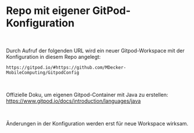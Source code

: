 # Repo mit eigener GitPod-Konfiguration #

<br>

Durch Aufruf der folgenden URL wird ein neuer Gitpod-Workspace mit der Konfiguration in diesem Repo angelegt:
```
https://gitpod.io/#https://github.com/MDecker-MobileComputing/GitpodConfig
```

<br>

Offizielle Doku, um eigenen Gitpod-Container mit Java zu erstellen: https://www.gitpod.io/docs/introduction/languages/java

<br>

Änderungen in der Konfiguration werden erst für neue Workspace wirksam.

<br>